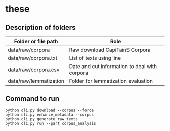 # these

## Description of folders

| Folder or file path | Role |
|-------------|------|
| data/raw/corpora      | Raw download CapiTainS Corpora |
| data/raw/corpora.txt  | List of texts using line        |
| data/raw/corpora.csv  | Date and cut information to deal with corpora |
| data/raw/lemmatization| Folder for lemmatization evaluation |


## Command to run

```shell
python cli.py download --corpus --force
python cli.py enhance_metadata --corpus
python cli.py generate_raw_texts
python cli.py run --part corpus_analysis
```
